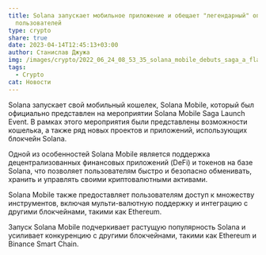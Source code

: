 ```yaml
---
title: Solana запускает мобильное приложение и обещает "легендарный" опыт для
  пользователей
type: crypto
share: true
date: 2023-04-14T12:45:13+03:00
author: Станислав Джужа
img: /images/crypto/2022_06_24_08_53_35_solana_mobile_debuts_saga_a_flagship_android_phone_for_web3-850x479.png
tags:
  - Crypto
cat: Новости
---
```

Solana запускает свой мобильный кошелек, Solana Mobile, который был официально представлен на мероприятии Solana Mobile Saga Launch Event. В рамках этого мероприятия были представлены возможности кошелька, а также ряд новых проектов и приложений, использующих блокчейн Solana.

Одной из особенностей Solana Mobile является поддержка децентрализованных финансовых приложений (DeFi) и токенов на базе Solana, что позволяет пользователям быстро и безопасно обменивать, хранить и управлять своими криптовалютными активами.

Solana Mobile также предоставляет пользователям доступ к множеству инструментов, включая мульти-валютную поддержку и интеграцию с другими блокчейнами, такими как Ethereum.

Запуск Solana Mobile подчеркивает растущую популярность Solana и усиливает конкуренцию с другими блокчейнами, такими как Ethereum и Binance Smart Chain.